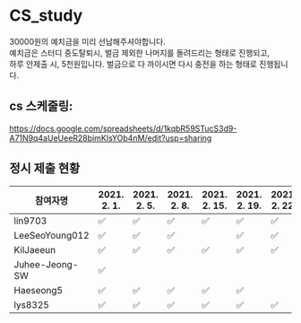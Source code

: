 # CS_study
 30000원의  예치금을 미리 선납해주셔야합니다.  
 예치금은 스터디  중도탈퇴시,  벌금 제외한 나머지를 돌려드리는 형태로 진행되고,  
 하루 안제출 시, 5천원입니다. 벌금으로 다 까이시면 다시 충전을 하는 형태로 진행됩니다. 
 
## cs 스케줄링:
https://docs.google.com/spreadsheets/d/1kqbR59STucS3d9-A71N9q4aUeUeeR28bimKIsYOb4nM/edit?usp=sharing
## 정시 제출 현황 
|참여자명 |2021. 2. 1.|2021. 2. 5.|2021. 2. 8.|2021. 2. 15.|2021. 2. 19.|2021. 2. 22.|2021. 2. 26.|벌금|
|---|---|---|---|---|---|---|---|---|
lin9703|✅|✅|✅|✅|✅|✅|✅|0|
LeeSeoYoung012|✅|✅|✅|  |✅|✅|  |10000|
KilJaeeun|✅|✅|✅|✅|✅|✅|✅|0|
Juhee-Jeong-SW|✅|  |  |  |  |  |  |30000|
Haeseong5|✅|✅|✅|✅|✅|  |  |10000|
lys8325|✅|✅|✅|✅|✅|✅|✅|0|
